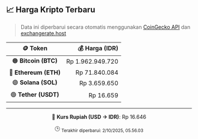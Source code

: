 

<!-- HARGA_KRIPTO -->
## 📈 Harga Kripto Terbaru

> Data ini diperbarui secara otomatis menggunakan [CoinGecko API](https://www.coingecko.com/) dan [exchangerate.host](https://exchangerate.host/)

<div align="center">

| 🪙 Token | 💰 Harga (IDR) |
|:------:|---------------:|
| 🟠 **Bitcoin (BTC)**   | Rp 1.962.949.720 |
| 🔵 **Ethereum (ETH)**  | Rp 71.840.084 |
| 🟣 **Solana (SOL)**    | Rp 3.659.650 |
| 🟢 **Tether (USDT)**   | Rp 16.659 |

---

💱 **Kurs Rupiah (USD → IDR)**: Rp 16.646

🕒 <sub>Terakhir diperbarui: 2/10/2025, 05.56.03</sub>

</div>
<!-- /HARGA_KRIPTO -->